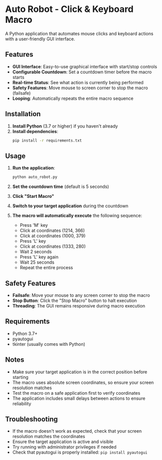 # Auto Robot - Click & Keyboard Macro

A Python application that automates mouse clicks and keyboard actions with a user-friendly GUI interface.

## Features

- **GUI Interface**: Easy-to-use graphical interface with start/stop controls
- **Configurable Countdown**: Set a countdown timer before the macro starts
- **Real-time Status**: See what action is currently being performed
- **Safety Features**: Move mouse to screen corner to stop the macro (failsafe)
- **Looping**: Automatically repeats the entire macro sequence

## Installation

1. **Install Python** (3.7 or higher) if you haven't already
2. **Install dependencies**:
   ```bash
   pip install -r requirements.txt
   ```

## Usage

1. **Run the application**:
   ```bash
   python auto_robot.py
   ```

2. **Set the countdown time** (default is 5 seconds)

3. **Click "Start Macro"**

4. **Switch to your target application** during the countdown

5. **The macro will automatically execute** the following sequence:
   - Press 'M' key
   - Click at coordinates (1214, 366)
   - Click at coordinates (1000, 379)
   - Press 'L' key
   - Click at coordinates (1333, 280)
   - Wait 2 seconds
   - Press 'L' key again
   - Wait 25 seconds
   - Repeat the entire process

## Safety Features

- **Failsafe**: Move your mouse to any screen corner to stop the macro
- **Stop Button**: Click the "Stop Macro" button to halt execution
- **Threading**: The GUI remains responsive during macro execution

## Requirements

- Python 3.7+
- pyautogui
- tkinter (usually comes with Python)

## Notes

- Make sure your target application is in the correct position before starting
- The macro uses absolute screen coordinates, so ensure your screen resolution matches
- Test the macro on a safe application first to verify coordinates
- The application includes small delays between actions to ensure reliability

## Troubleshooting

- If the macro doesn't work as expected, check that your screen resolution matches the coordinates
- Ensure the target application is active and visible
- Try running with administrator privileges if needed
- Check that pyautogui is properly installed: `pip install pyautogui` 